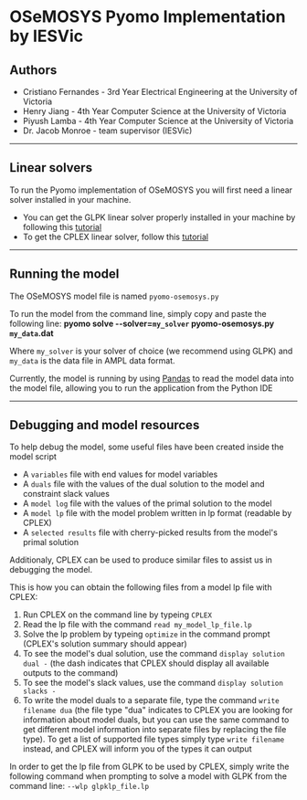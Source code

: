 # OSeMOSYS Pyomo Implementation by IESVic #
## Authors
* Cristiano Fernandes - 3rd Year Electrical Engineering at the University of Victoria
* Henry Jiang - 4th Year Computer Science at the University of Victoria
* Piyush Lamba - 4th Year Computer Science at the University of Victoria
* Dr. Jacob Monroe - team supervisor (IESVic)

---------------------------------------------------------------------------------------------------------------------------------------------------

## Linear solvers
To run the Pyomo implementation of OSeMOSYS you will first need a linear solver installed in your machine.

* You can get the GLPK linear solver properly installed in your machine by following this [tutorial](http://www.osemosys.org/uploads/1/8/5/0/18504136/glpk_installation_guide_for_windows10_-_201702.pdf)
* To get the CPLEX linear solver, follow this [tutorial](https://www.ibm.com/support/pages/downloading-ibm-ilog-cplex-optimization-studio-v1290)

---------------------------------------------------------------------------------------------------------------------------------------------------

## Running the model
The OSeMOSYS model file is named `pyomo-osemosys.py`

To run the model from the command line, simply copy and paste the following line: **pyomo solve --solver=`my_solver` pyomo-osemosys.py `my_data`.dat**

Where `my_solver` is your solver of choice (we recommend using GLPK) and `my_data` is the data file in AMPL data format.

Currently, the model is running by using [Pandas](https://pandas.pydata.org/) to read the model data into the model file, allowing you to run the application from the Python IDE

---------------------------------------------------------------------------------------------------------------------------------------------------

## Debugging and model resources
To help debug the model, some useful files have been created inside the model script

* A `variables` file with end values for model variables
* A `duals` file with the values of the dual solution to the model and constraint slack values
* A `model log` file with the values of the primal solution to the model
* A `model lp` file with the model problem written in lp format (readable by CPLEX)
* A `selected results` file with cherry-picked results from the model's primal solution

Additionaly, CPLEX can be used to produce similar files to assist us in debugging the model.

This is how you can obtain the following files from a model lp file with CPLEX:
1) Run CPLEX on the command line by typeing `CPLEX`
2) Read the lp file with the command `read my_model_lp_file.lp`
3) Solve the lp problem by typeing `optimize` in the command prompt (CPLEX's solution summary should appear)
4) To see the model's dual solution, use the command `display solution dual -` (the dash indicates that CPLEX should display all available outputs to the command)
5) To see the model's slack values, use the command `display solution slacks -`
6) To write the model duals to a separate file, type the command `write filename dua` (the file type "dua" indicates to CPLEX you are looking for information about model duals, but you can use the same command to get different model information into separate files by replacing the file type). To get a list of supported file types simply type `write filename` instead, and CPLEX will inform you of the types it can output

In order to get the lp file from GLPK to be used by CPLEX, simply write the following command when prompting to solve a model with GLPK from the command line: `--wlp glpklp_file.lp` 
